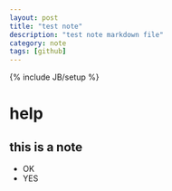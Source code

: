 ```yaml
---
layout: post
title: "test note"
description: "test note markdown file"
category: note
tags: [github]
---
```

{% include JB/setup %}

# help

## this is a note

- OK
- YES
